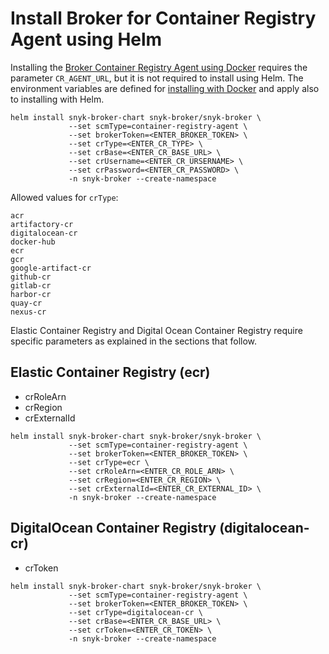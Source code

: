 # Install Broker for Container Registry Agent using Helm

Installing the [Broker Container Registry Agent using Docker](./) requires the parameter `CR_AGENT_URL`, but it is not required to install using Helm. The environment variables are defined for [installing with Docker](https://docs.snyk.io/snyk-admin/snyk-broker/snyk-broker-container-registry-agent#configuring-and-running-the-broker-client-for-container-registry-agent) and apply also to installing with Helm.

```
helm install snyk-broker-chart snyk-broker/snyk-broker \
             --set scmType=container-registry-agent \
             --set brokerToken=<ENTER_BROKER_TOKEN> \
             --set crType=<ENTER_CR_TYPE> \
             --set crBase=<ENTER_CR_BASE_URL> \
             --set crUsername=<ENTER_CR_URSERNAME> \
             --set crPassword=<ENTER_CR_PASSWORD> \
             -n snyk-broker --create-namespace
```

Allowed values for `crType`:

```
acr
artifactory-cr
digitalocean-cr
docker-hub
ecr
gcr
google-artifact-cr
github-cr
gitlab-cr
harbor-cr
quay-cr
nexus-cr
```

Elastic Container Registry and Digital Ocean Container Registry require specific parameters as explained in the sections that follow.

## **Elastic Container Registry (ecr)**

* crRoleArn
* crRegion
* crExternalId

```
helm install snyk-broker-chart snyk-broker/snyk-broker \
             --set scmType=container-registry-agent \
             --set brokerToken=<ENTER_BROKER_TOKEN> \
             --set crType=ecr \
             --set crRoleArn=<ENTER_CR_ROLE_ARN> \
             --set crRegion=<ENTER_CR_REGION> \
             --set crExternalId=<ENTER_CR_EXTERNAL_ID> \
             -n snyk-broker --create-namespace
```

## **DigitalOcean Container Registry (digitalocean-cr)**

* crToken

```
helm install snyk-broker-chart snyk-broker/snyk-broker \
             --set scmType=container-registry-agent \
             --set brokerToken=<ENTER_BROKER_TOKEN> \
             --set crType=digitalocean-cr \
             --set crBase=<ENTER_CR_BASE_URL> \
             --set crToken=<ENTER_CR_TOKEN> \
             -n snyk-broker --create-namespace
```
